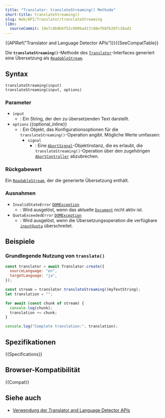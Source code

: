 ```yaml
---
title: "Translator: translateStreaming() Methode"
short-title: translateStreaming()
slug: Web/API/Translator/translateStreaming
l10n:
  sourceCommit: 19e7cdb9bbf52c909ba417c88e768fb287c38ad1
---
```


{{APIRef("Translator and Language Detector APIs")}}{{SeeCompatTable}}

Die **`translateStreaming()`**-Methode des [`Translator`](/de/docs/Web/API/Translator)-Interfaces generiert eine Übersetzung als [`ReadableStream`](/de/docs/Web/API/ReadableStream).

## Syntax

```js-nolint
translateStreaming(input)
translateStreaming(input, options)
```

### Parameter

- `input`
  - : Ein String, der den zu übersetzenden Text darstellt.
- `options` {{optional_inline}}
  - : Ein Objekt, das Konfigurationsoptionen für die `translateStreaming()`-Operation angibt. Mögliche Werte umfassen:
    - `signal`
      - : Eine [`AbortSignal`](/de/docs/Web/API/AbortSignal)-Objektinstanz, die es erlaubt, die `translateStreaming()`-Operation über den zugehörigen [`AbortController`](/de/docs/Web/API/AbortController) abzubrechen.

### Rückgabewert

Ein [`ReadableStream`](/de/docs/Web/API/ReadableStream), der die generierte Übersetzung enthält.

### Ausnahmen

- `InvalidStateError` [`DOMException`](/de/docs/Web/API/DOMException)
  - : Wird ausgelöst, wenn das aktuelle [`Document`](/de/docs/Web/API/Document) nicht aktiv ist.
- `QuotaExceededError` [`DOMException`](/de/docs/Web/API/DOMException)
  - : Wird ausgelöst, wenn die Übersetzungsoperation die verfügbare [`inputQuota`](/de/docs/Web/API/Translator/inputQuota) überschreitet.

## Beispiele

### Grundlegende Nutzung von `translate()`

```js
const translator = await Translator.create({
  sourceLanguage: "en",
  targetLanguage: "ja",
});

const stream = translator.translateStreaming((myTextString);
let translation = "";

for await (const chunk of stream) {
  console.log(chunk);
  translation += chunk;
}

console.log("Complete translation:", translation);
```

## Spezifikationen

{{Specifications}}

## Browser-Kompatibilität

{{Compat}}

## Siehe auch

- [Verwendung der Translator and Language Detector APIs](/de/docs/Web/API/Translator_and_Language_Detector_APIs/Using)
